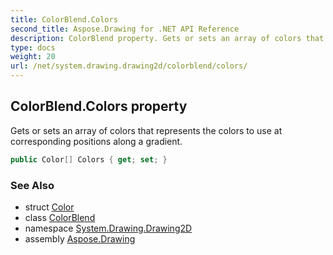 ```yaml
---
title: ColorBlend.Colors
second_title: Aspose.Drawing for .NET API Reference
description: ColorBlend property. Gets or sets an array of colors that represents the colors to use at corresponding positions along a gradient
type: docs
weight: 20
url: /net/system.drawing.drawing2d/colorblend/colors/
---
```

## ColorBlend.Colors property

Gets or sets an array of colors that represents the colors to use at corresponding positions along a gradient.

```csharp
public Color[] Colors { get; set; }
```

### See Also

* struct [Color](../../../system.drawing/color/)
* class [ColorBlend](../)
* namespace [System.Drawing.Drawing2D](../../colorblend/)
* assembly [Aspose.Drawing](../../../)


